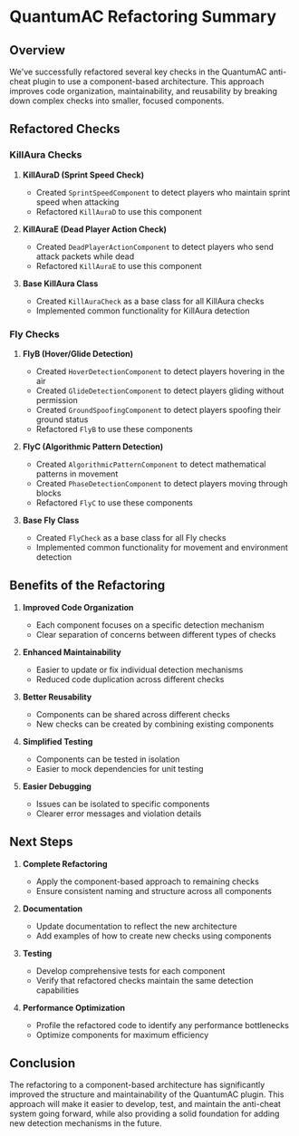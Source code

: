 # QuantumAC Refactoring Summary

## Overview

We've successfully refactored several key checks in the QuantumAC anti-cheat plugin to use a component-based architecture. This approach improves code organization, maintainability, and reusability by breaking down complex checks into smaller, focused components.

## Refactored Checks

### KillAura Checks

1. **KillAuraD (Sprint Speed Check)**
   - Created `SprintSpeedComponent` to detect players who maintain sprint speed when attacking
   - Refactored `KillAuraD` to use this component

2. **KillAuraE (Dead Player Action Check)**
   - Created `DeadPlayerActionComponent` to detect players who send attack packets while dead
   - Refactored `KillAuraE` to use this component

3. **Base KillAura Class**
   - Created `KillAuraCheck` as a base class for all KillAura checks
   - Implemented common functionality for KillAura detection

### Fly Checks

1. **FlyB (Hover/Glide Detection)**
   - Created `HoverDetectionComponent` to detect players hovering in the air
   - Created `GlideDetectionComponent` to detect players gliding without permission
   - Created `GroundSpoofingComponent` to detect players spoofing their ground status
   - Refactored `FlyB` to use these components

2. **FlyC (Algorithmic Pattern Detection)**
   - Created `AlgorithmicPatternComponent` to detect mathematical patterns in movement
   - Created `PhaseDetectionComponent` to detect players moving through blocks
   - Refactored `FlyC` to use these components

3. **Base Fly Class**
   - Created `FlyCheck` as a base class for all Fly checks
   - Implemented common functionality for movement and environment detection

## Benefits of the Refactoring

1. **Improved Code Organization**
   - Each component focuses on a specific detection mechanism
   - Clear separation of concerns between different types of checks

2. **Enhanced Maintainability**
   - Easier to update or fix individual detection mechanisms
   - Reduced code duplication across different checks

3. **Better Reusability**
   - Components can be shared across different checks
   - New checks can be created by combining existing components

4. **Simplified Testing**
   - Components can be tested in isolation
   - Easier to mock dependencies for unit testing

5. **Easier Debugging**
   - Issues can be isolated to specific components
   - Clearer error messages and violation details

## Next Steps

1. **Complete Refactoring**
   - Apply the component-based approach to remaining checks
   - Ensure consistent naming and structure across all components

2. **Documentation**
   - Update documentation to reflect the new architecture
   - Add examples of how to create new checks using components

3. **Testing**
   - Develop comprehensive tests for each component
   - Verify that refactored checks maintain the same detection capabilities

4. **Performance Optimization**
   - Profile the refactored code to identify any performance bottlenecks
   - Optimize components for maximum efficiency

## Conclusion

The refactoring to a component-based architecture has significantly improved the structure and maintainability of the QuantumAC plugin. This approach will make it easier to develop, test, and maintain the anti-cheat system going forward, while also providing a solid foundation for adding new detection mechanisms in the future. 